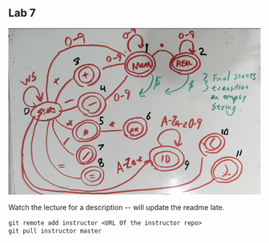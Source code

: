 ## Lab 7

![State Diagram](state-diagram.png)

Watch the lecture for a description -- will update the readme late. 

```
git remote add instructor <URL Of the instructor repo>
git pull instructor master
```
